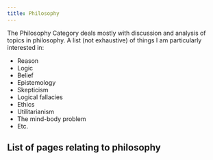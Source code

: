 ```yaml
---
title: Philosophy
---
```


The Philosophy Category deals mostly with discussion and analysis of topics in philosophy. A list (not exhaustive) of things I am particularly interested in:

* Reason
* Logic
* Belief
* Epistemology
* Skepticism
* Logical fallacies
* Ethics
* Utilitarianism
* The mind-body problem
* Etc.

## List of pages relating to philosophy
